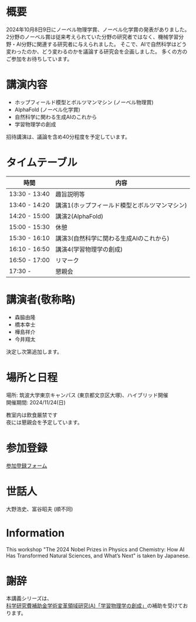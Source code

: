 # 概要
2024年10月8日9日にノーベル物理学賞、ノーベル化学賞の発表がありました。
2分野のノーベル賞は従来考えられていた分野の研究者ではなく、機械学習分野・AI分野に関連する研究者に与えられました。
そこで、AIで自然科学はどう変わったのか、どう変わるのかを議論する研究会を企画しました。
多くの方のご参加をお待ちしています。

# 講演内容
- ホップフィールド模型とボルツマンマシン (ノーベル物理賞)
- AlphaFold (ノーベル化学賞)
- 自然科学に関わる生成AIのこれから
- 学習物理学の創成

招待講演は、議論を含め40分程度を予定しています。

# タイムテーブル

|       時間     |         内容        |
|---------------|---------------------|
| 13:30 - 13:40 |       趣旨説明等      |
| 13:40 - 14:20 |       講演1(ホップフィールド模型とボルツマンマシン)      |
| 14:20 - 15:00 |       講演2(AlphaFold)      |
| 15:00 - 15:30 |         休憩         |
| 15:30 - 16:10 |      講演3(自然科学に関わる生成AIのこれから)    |
| 16:10 - 16:50 |      講演4(学習物理学の創成)     |
| 16:50 - 17:00 |       リマーク        |
| 17:30 -       |        懇親会         |

# 講演者(敬称略)
- 森脇由隆
- 橋本幸士
- 樺島祥介
- 今井翔太

決定し次第追加します。

# 場所と日程
場所: 筑波大学東京キャンパス (東京都文京区大塚)、ハイブリッド開催<br>
開催期間: 2024/11/24(日)<br>

教室内は飲食厳禁です<br>
夜には懇親会を予定しています。

# 参加登録

[参加登録フォーム](https://docs.google.com/forms/d/e/1FAIpQLSegWVrXXUuogpYAx2a-QKWgjbxWOqMbPKTqFO_0iGnjS4gPxw/viewform)

# 世話人
大野浩史、富谷昭夫 (順不同)

# Information
This workshop "The 2024 Nobel Prizes in Physics and Chemistry: How AI Has Transformed Natural Sciences, and What’s Next" is taken by Japanese.

# 謝辞
本講義シリーズは、[科学研究費補助金学術変革領域研究(A)「学習物理学の創成」](https://mlphys.scphys.kyoto-u.ac.jp/)の補助を受けております。
